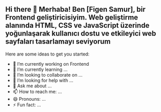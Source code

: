 ## Hi there 👋 Merhaba! Ben [Figen Samur], bir Frontend geliştiricisiyim. Web geliştirme alanında HTML, CSS ve JavaScript üzerinde yoğunlaşarak kullanıcı dostu ve etkileyici web sayfaları tasarlamayı seviyorum



Here are some ideas to get you started:

- 🔭 I’m currently working on Frontend
- 🌱 I’m currently learning ...
- 👯 I’m looking to collaborate on ...
- 🤔 I’m looking for help with ...
- 💬 Ask me about ...
- 📫 How to reach me: ...
- 😄 Pronouns: ...
- ⚡ Fun fact: ...

